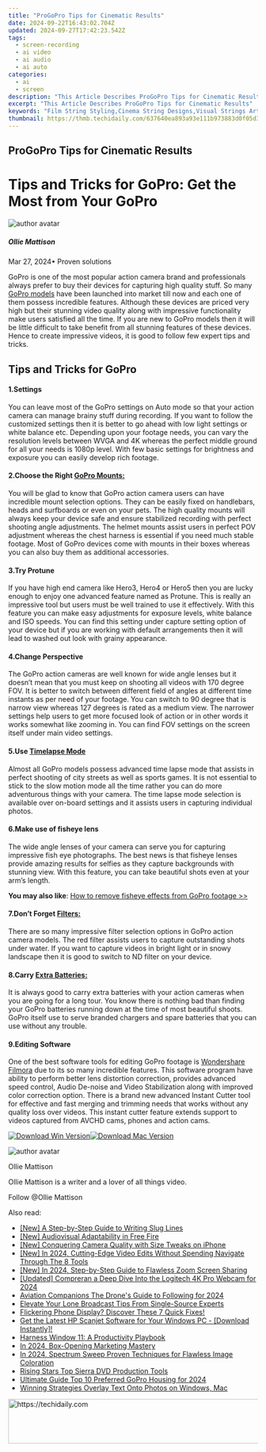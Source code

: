 ```yaml
---
title: "ProGoPro Tips for Cinematic Results"
date: 2024-09-22T16:43:02.704Z
updated: 2024-09-27T17:42:23.542Z
tags: 
  - screen-recording
  - ai video
  - ai audio
  - ai auto
categories: 
  - ai
  - screen
description: "This Article Describes ProGoPro Tips for Cinematic Results"
excerpt: "This Article Describes ProGoPro Tips for Cinematic Results"
keywords: "Film String Styling,Cinema String Designs,Visual Strings Art,Cinematic String Craft,Dynamic String Images,Screen String Aesthetics,Style Strings for Films"
thumbnail: https://thmb.techidaily.com/637640ea893a93e111b973883d0f05d3166b54a33cafa8864cd2873a58b515ce.png
---
```


## ProGoPro Tips for Cinematic Results

# Tips and Tricks for GoPro: Get the Most from Your GoPro

![author avatar](https://images.wondershare.com/filmora/article-images/ollie-mattison.jpg)

##### Ollie Mattison

 Mar 27, 2024• Proven solutions

 GoPro is one of the most popular action camera brand and professionals always prefer to buy their devices for capturing high quality stuff. So many [GoPro models](https://tools.techidaily.com/wondershare/filmora/download/) have been launched into market till now and each one of them possess incredible features. Although these devices are priced very high but their stunning video quality along with impressive functionality make users satisfied all the time. If you are new to GoPro models then it will be little difficult to take benefit from all stunning features of these devices. Hence to create impressive videos, it is good to follow few expert tips and tricks.

## Tips and Tricks for GoPro

#### 1.Settings

 You can leave most of the GoPro settings on Auto mode so that your action camera can manage brainy stuff during recording. If you want to follow the customized settings then it is better to go ahead with low light settings or white balance etc. Depending upon your footage needs, you can vary the resolution levels between WVGA and 4K whereas the perfect middle ground for all your needs is 1080p level. With few basic settings for brightness and exposure you can easily develop rich footage.

#### 2.Choose the Right [GoPro Mounts:](https://tools.techidaily.com/wondershare/filmora/download/)

 You will be glad to know that GoPro action camera users can have incredible mount selection options. They can be easily fixed on handlebars, heads and surfboards or even on your pets. The high quality mounts will always keep your device safe and ensure stabilized recording with perfect shooting angle adjustments. The helmet mounts assist users in perfect POV adjustment whereas the chest harness is essential if you need much stable footage. Most of GoPro devices come with mounts in their boxes whereas you can also buy them as additional accessories.

#### 3.Try Protune

 If you have high end camera like Hero3, Hero4 or Hero5 then you are lucky enough to enjoy one advanced feature named as Protune. This is really an impressive tool but users must be well trained to use it effectively. With this feature you can make easy adjustments for exposure levels, white balance and ISO speeds. You can find this setting under capture setting option of your device but if you are working with default arrangements then it will lead to washed out look with grainy appearance.

#### 4.Change Perspective

 The GoPro action cameras are well known for wide angle lenses but it doesn’t mean that you must keep on shooting all videos with 170 degree FOV. It is better to switch between different field of angles at different time instants as per need of your footage. You can switch to 90 degree that is narrow view whereas 127 degrees is rated as a medium view. The narrower settings help users to get more focused look of action or in other words it works somewhat like zooming in. You can find FOV settings on the screen itself under main video settings.

#### 5.Use [Timelapse Mode](https://tools.techidaily.com/wondershare/filmora/download/)

 Almost all GoPro models possess advanced time lapse mode that assists in perfect shooting of city streets as well as sports games. It is not essential to stick to the slow motion mode all the time rather you can do more adventurous things with your camera. The time lapse mode selection is available over on-board settings and it assists users in capturing individual photos.

#### 6.Make use of fisheye lens

 The wide angle lenses of your camera can serve you for capturing impressive fish eye photographs. The best news is that fisheye lenses provide amazing results for selfies as they capture backgrounds with stunning view. With this feature, you can take beautiful shots even at your arm’s length.

**You may also like**: [How to remove fisheye effects from GoPro footage >>](https://tools.techidaily.com/wondershare/filmora/download/)

#### 7.Don’t Forget [Filters:](https://tools.techidaily.com/wondershare/filmora/download/)

 There are so many impressive filter selection options in GoPro action camera models. The red filter assists users to capture outstanding shots under water. If you want to capture videos in bright light or in snowy landscape then it is good to switch to ND filter on your device.

#### 8.Carry [Extra Batteries:](https://tools.techidaily.com/wondershare/filmora/download/)

 It is always good to carry extra batteries with your action cameras when you are going for a long tour. You know there is nothing bad than finding your GoPro batteries running down at the time of most beautiful shoots. GoPro itself use to serve branded chargers and spare batteries that you can use without any trouble.

#### 9.Editing Software

 One of the best software tools for editing GoPro footage is [Wondershare Filmora](https://tools.techidaily.com/wondershare/filmora/download/) due to its so many incredible features. This software program have ability to perform better lens distortion correction, provides advanced speed control, Audio De-noise and Video Stabilization along with improved color correction option. There is a brand new advanced Instant Cutter tool for effective and fast merging and trimming needs that works without any quality loss over videos. This instant cutter feature extends support to videos captured from AVCHD cams, phones and action cams.

[![Download Win Version](https://images.wondershare.com/filmora/guide/download-btn-win.jpg)](https://tools.techidaily.com/wondershare/filmora/download/)[![Download Mac Version](https://images.wondershare.com/filmora/guide/download-btn-mac.jpg)](https://tools.techidaily.com/wondershare/filmora/download/)

![author avatar](https://images.wondershare.com/filmora/article-images/ollie-mattison.jpg)

Ollie Mattison

Ollie Mattison is a writer and a lover of all things video.

Follow @Ollie Mattison

<ins class="adsbygoogle"
      style="display:block"
      data-ad-client="ca-pub-7571918770474297"
      data-ad-slot="8358498916"
      data-ad-format="auto"
      data-full-width-responsive="true"></ins>

<span class="atpl-alsoreadstyle">Also read:</span>
<div><ul>
<li><a href="https://extra-hints.techidaily.com/new-a-step-by-step-guide-to-writing-slug-lines/"><u>[New] A Step-by-Step Guide to Writing Slug Lines</u></a></li>
<li><a href="https://extra-information.techidaily.com/new-audiovisual-adaptability-in-free-fire/"><u>[New] Audiovisual Adaptability in Free Fire</u></a></li>
<li><a href="https://extra-hints.techidaily.com/new-conquering-camera-quality-with-size-tweaks-on-iphone/"><u>[New] Conquering Camera Quality with Size Tweaks on iPhone</u></a></li>
<li><a href="https://facebook-record-videos.techidaily.com/new-in-2024-cutting-edge-video-edits-without-spending-navigate-through-the-8-tools/"><u>[New] In 2024, Cutting-Edge Video Edits Without Spending Navigate Through The 8 Tools</u></a></li>
<li><a href="https://digital-screen-recording.techidaily.com/new-in-2024-step-by-step-guide-to-flawless-zoom-screen-sharing/"><u>[New] In 2024, Step-by-Step Guide to Flawless Zoom Screen Sharing</u></a></li>
<li><a href="https://screen-capture.techidaily.com/updated-compreran-a-deep-dive-into-the-logitech-4k-pro-webcam-for-2024/"><u>[Updated] Compreran a Deep Dive Into the Logitech 4K Pro Webcam for 2024</u></a></li>
<li><a href="https://extra-hints.techidaily.com/aviation-companions-the-drones-guide-to-following-for-2024/"><u>Aviation Companions The Drone's Guide to Following for 2024</u></a></li>
<li><a href="https://extra-hints.techidaily.com/elevate-your-lone-broadcast-tips-from-single-source-experts/"><u>Elevate Your Lone Broadcast Tips From Single-Source Experts</u></a></li>
<li><a href="https://fox-that.techidaily.com/1721458609353-flickering-phone-display-discover-these-7-quick-fixes/"><u>Flickering Phone Display? Discover These 7 Quick Fixes!</u></a></li>
<li><a href="https://win-amazing.techidaily.com/get-the-latest-hp-scanjet-software-for-your-windows-pc-download-instantly/"><u>Get the Latest HP Scanjet Software for Your Windows PC - [Download Instantly]!</u></a></li>
<li><a href="https://windows11.techidaily.com/harness-window-11-a-productivity-playbook/"><u>Harness Window 11: A Productivity Playbook</u></a></li>
<li><a href="https://extra-hints.techidaily.com/in-2024-box-opening-marketing-mastery/"><u>In 2024, Box-Opening Marketing Mastery</u></a></li>
<li><a href="https://extra-skills.techidaily.com/in-2024-spectrum-sweep-proven-techniques-for-flawless-image-coloration/"><u>In 2024, Spectrum Sweep Proven Techniques for Flawless Image Coloration</u></a></li>
<li><a href="https://extra-hints.techidaily.com/rising-stars-top-sierra-dvd-production-tools/"><u>Rising Stars Top Sierra DVD Production Tools</u></a></li>
<li><a href="https://some-skills.techidaily.com/ultimate-guide-top-10-preferred-gopro-housing-for-2024/"><u>Ultimate Guide Top 10 Preferred GoPro Housing for 2024</u></a></li>
<li><a href="https://extra-hints.techidaily.com/winning-strategies-overlay-text-onto-photos-on-windows-mac/"><u>Winning Strategies Overlay Text Onto Photos on Windows, Mac</u></a></li>
</ul></div>

<!-- affiliate ads begin -->
<a href="https://appsumo.8odi.net/c/5597632/2151854/7443" target="_top" id="2151854">
  <img src="//a.impactradius-go.com/display-ad/7443-2151854" border="0" alt="https://techidaily.com" width="600" height="90"/>
</a>
<img height="0" width="0" src="https://appsumo.8odi.net/i/5597632/2151854/7443" style="position:absolute;visibility:hidden;" border="0" />
<!-- affiliate ads end -->

